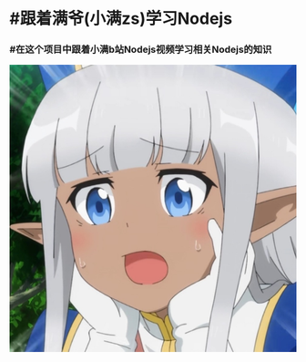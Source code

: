  <h1>
    #跟着满爷(小满zs)学习Nodejs
  </h1>

  <h3>#在这个项目中跟着小满b站Nodejs视频学习相关Nodejs的知识</h3>

![cute Carla](./Images/Carla%20(10).jpg)
